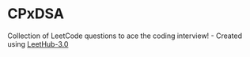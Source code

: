 # CPxDSA
Collection of LeetCode questions to ace the coding interview! - Created using [LeetHub-3.0](https://github.com/raphaelheinz/LeetHub-3.0)
